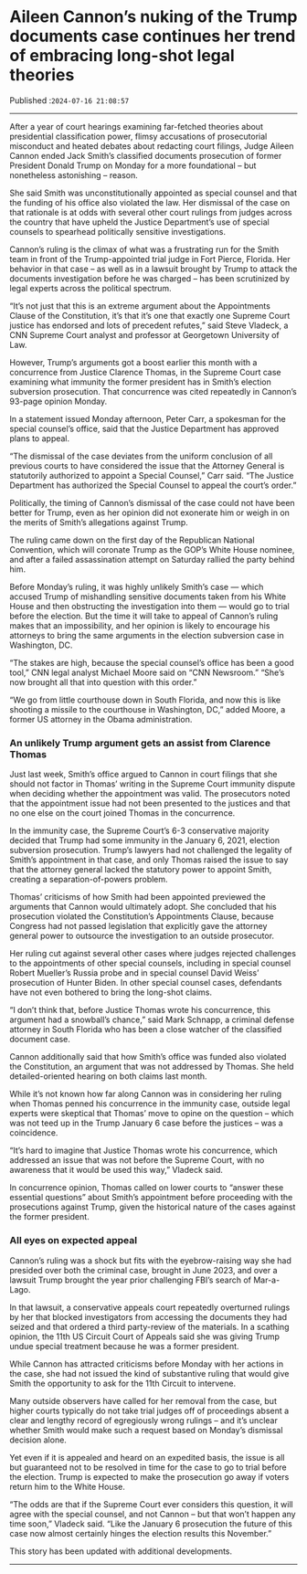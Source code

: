 # Aileen Cannon’s nuking of the Trump documents case continues her trend of embracing long-shot legal theories

Published :`2024-07-16 21:08:57`

---

After a year of court hearings examining far-fetched theories about presidential classification power, flimsy accusations of prosecutorial misconduct and heated debates about redacting court filings, Judge Aileen Cannon ended Jack Smith’s classified documents prosecution of former President Donald Trump on Monday for a more foundational – but nonetheless astonishing – reason.

She said Smith was unconstitutionally appointed as special counsel and that the funding of his office also violated the law. Her dismissal of the case on that rationale is at odds with several other court rulings from judges across the country that have upheld the Justice Department’s use of special counsels to spearhead politically sensitive investigations.

Cannon’s ruling is the climax of what was a frustrating run for the Smith team in front of the Trump-appointed trial judge in Fort Pierce, Florida. Her behavior in that case – as well as in a lawsuit brought by Trump to attack the documents investigation before he was charged – has been scrutinized by legal experts across the political spectrum.

“It’s not just that this is an extreme argument about the Appointments Clause of the Constitution, it’s that it’s one that exactly one Supreme Court justice has endorsed and lots of precedent refutes,” said Steve Vladeck, a CNN Supreme Court analyst and professor at Georgetown University of Law.

However, Trump’s arguments got a boost earlier this month with a concurrence from Justice Clarence Thomas, in the Supreme Court case examining what immunity the former president has in Smith’s election subversion prosecution. That concurrence was cited repeatedly in Cannon’s 93-page opinion Monday.

In a statement issued Monday afternoon, Peter Carr, a spokesman for the special counsel’s office, said that the Justice Department has approved plans to appeal.

“The dismissal of the case deviates from the uniform conclusion of all previous courts to have considered the issue that the Attorney General is statutorily authorized to appoint a Special Counsel,” Carr said. “The Justice Department has authorized the Special Counsel to appeal the court’s order.”

Politically, the timing of Cannon’s dismissal of the case could not have been better for Trump, even as her opinion did not exonerate him or weigh in on the merits of Smith’s allegations against Trump.

The ruling came down on the first day of the Republican National Convention, which will coronate Trump as the GOP’s White House nominee, and after a failed assassination attempt on Saturday rallied the party behind him.

Before Monday’s ruling, it was highly unlikely Smith’s case — which accused Trump of mishandling sensitive documents taken from his White House and then obstructing the investigation into them — would go to trial before the election. But the time it will take to appeal of Cannon’s ruling makes that an impossibility, and her opinion is likely to encourage his attorneys to bring the same arguments in the election subversion case in Washington, DC.

“The stakes are high, because the special counsel’s office has been a good tool,” CNN legal analyst Michael Moore said on “CNN Newsroom.” “She’s now brought all that into question with this order.”

“We go from little courthouse down in South Florida, and now this is like shooting a missile to the courthouse in Washington, DC,” added Moore, a former US attorney in the Obama administration.

### An unlikely Trump argument gets an assist from Clarence Thomas

Just last week, Smith’s office argued to Cannon in court filings that she should not factor in Thomas’ writing in the Supreme Court immunity dispute when deciding whether the appointment was valid. The prosecutors noted that the appointment issue had not been presented to the justices and that no one else on the court joined Thomas in the concurrence.

In the immunity case, the Supreme Court’s 6-3 conservative majority decided that Trump had some immunity in the January 6, 2021, election subversion prosecution. Trump’s lawyers had not challenged the legality of Smith’s appointment in that case, and only Thomas raised the issue to say that the attorney general lacked the statutory power to appoint Smith, creating a separation-of-powers problem.

Thomas’ criticisms of how Smith had been appointed previewed the arguments that Cannon would ultimately adopt. She concluded that his prosecution violated the Constitution’s Appointments Clause, because Congress had not passed legislation that explicitly gave the attorney general power to outsource the investigation to an outside prosecutor.

Her ruling cut against several other cases where judges rejected challenges to the appointments of other special counsels, including in special counsel Robert Mueller’s Russia probe and in special counsel David Weiss’ prosecution of Hunter Biden. In other special counsel cases, defendants have not even bothered to bring the long-shot claims.

“I don’t think that, before Justice Thomas wrote his concurrence, this argument had a snowball’s chance,” said Mark Schnapp, a criminal defense attorney in South Florida who has been a close watcher of the classified document case.

Cannon additionally said that how Smith’s office was funded also violated the Constitution, an argument that was not addressed by Thomas. She held detailed-oriented hearing on both claims last month.

While it’s not known how far along Cannon was in considering her ruling when Thomas penned his concurrence in the immunity case, outside legal experts were skeptical that Thomas’ move to opine on the question – which was not teed up in the Trump January 6 case before the justices – was a coincidence.

“It’s hard to imagine that Justice Thomas wrote his concurrence, which addressed an issue that was not before the Supreme Court, with no awareness that it would be used this way,” Vladeck said.

In concurrence opinion, Thomas called on lower courts to “answer these essential questions” about Smith’s appointment before proceeding with the prosecutions against Trump, given the historical nature of the cases against the former president.

### All eyes on expected appeal

Cannon’s ruling was a shock but fits with the eyebrow-raising way she had presided over both the criminal case, brought in June 2023, and over a lawsuit Trump brought the year prior challenging FBI’s search of Mar-a-Lago.

In that lawsuit, a conservative appeals court repeatedly overturned rulings by her that blocked investigators from accessing the documents they had seized and that ordered a third party-review of the materials. In a scathing opinion, the 11th US Circuit Court of Appeals said she was giving Trump undue special treatment because he was a former president.

While Cannon has attracted criticisms before Monday with her actions in the case, she had not issued the kind of substantive ruling that would give Smith the opportunity to ask for the 11th Circuit to intervene.

Many outside observers have called for her removal from the case, but higher courts typically do not take trial judges off of proceedings absent a clear and lengthy record of egregiously wrong rulings – and it’s unclear whether Smith would make such a request based on Monday’s dismissal decision alone.

Yet even if it is appealed and heard on an expedited basis, the issue is all but guaranteed not to be resolved in time for the case to go to trial before the election. Trump is expected to make the prosecution go away if voters return him to the White House.

“The odds are that if the Supreme Court ever considers this question, it will agree with the special counsel, and not Cannon – but that won’t happen any time soon,” Vladeck said. “Like the January 6 prosecution the future of this case now almost certainly hinges the election results this November.”

This story has been updated with additional developments.

---


